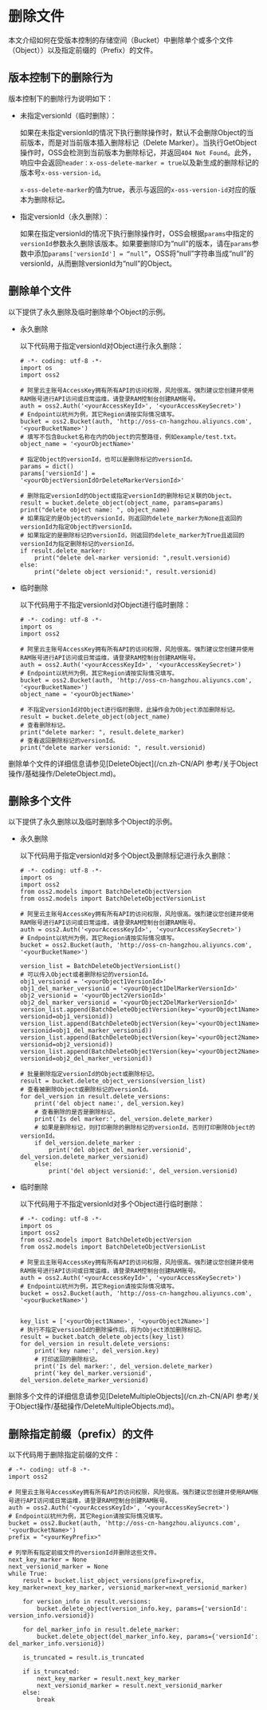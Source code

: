 # 删除文件

本文介绍如何在受版本控制的存储空间（Bucket）中删除单个或多个文件（Object））以及指定前缀的（Prefix）的文件。

## 版本控制下的删除行为

版本控制下的删除行为说明如下：

-   未指定versionId（临时删除）：

    如果在未指定versionId的情况下执行删除操作时，默认不会删除Object的当前版本，而是对当前版本插入删除标记（Delete Marker）。当执行GetObject操作时，OSS会检测到当前版本为删除标记，并返回`404 Not Found`。此外，响应中会返回`header：x-oss-delete-marker = true`以及新生成的删除标记的版本号`x-oss-version-id`。

    `x-oss-delete-marker`的值为true，表示与返回的`x-oss-version-id`对应的版本为删除标记。

-   指定versionId（永久删除）：

    如果在指定versionId的情况下执行删除操作时，OSS会根据`params`中指定的`versionId`参数永久删除该版本。如果要删除ID为“null”的版本，请在`params`参数中添加`params['versionId'] = “null”`，OSS将“null”字符串当成“null”的versionId，从而删除versionId为“null”的Object。


## 删除单个文件

以下提供了永久删除及临时删除单个Object的示例。

-   永久删除

    以下代码用于指定versionId对Object进行永久删除：

    ```
    # -*- coding: utf-8 -*-
    import os
    import oss2
    
    # 阿里云主账号AccessKey拥有所有API的访问权限，风险很高。强烈建议您创建并使用RAM账号进行API访问或日常运维，请登录RAM控制台创建RAM账号。
    auth = oss2.Auth('<yourAccessKeyId>', '<yourAccessKeySecret>')
    # Endpoint以杭州为例，其它Region请按实际情况填写。
    bucket = oss2.Bucket(auth, 'http://oss-cn-hangzhou.aliyuncs.com', '<yourBucketName>')
    # 填写不包含Bucket名称在内的Object的完整路径，例如example/test.txt。
    object_name = '<yourObjectName>'
    
    # 指定Object的versionId，也可以是删除标记的versionId。
    params = dict()
    params['versionId'] = '<yourObjectVersionIdOrDeleteMarkerVersionId>'
    
    # 删除指定versionId的Object或指定versionId的删除标记关联的Object。
    result = bucket.delete_object(object_name, params=params)
    print("delete object name: ", object_name)
    # 如果指定的是Object的versionId，则返回的delete_marker为None且返回的versionId为指定Object的versionId。
    # 如果指定的是删除标记的versionId，则返回的delete_marker为True且返回的versionId为指定删除标记的versionId。
    if result.delete_marker:
        print("delete del-marker versionid: ",result.versionid)
    else:
        print("delete object versionid:", result.versionid)
    ```

-   临时删除

    以下代码用于不指定versionId对Object进行临时删除：

    ```
    # -*- coding: utf-8 -*-
    import os
    import oss2
    
    # 阿里云主账号AccessKey拥有所有API的访问权限，风险很高。强烈建议您创建并使用RAM账号进行API访问或日常运维，请登录RAM控制台创建RAM账号。
    auth = oss2.Auth('<yourAccessKeyId>', '<yourAccessKeySecret>')
    # Endpoint以杭州为例，其它Region请按实际情况填写。
    bucket = oss2.Bucket(auth, 'http://oss-cn-hangzhou.aliyuncs.com', '<yourBucketName>')
    object_name = '<yourObjectName>'
    
    # 不指定versionId对Object进行临时删除，此操作会为Object添加删除标记。
    result = bucket.delete_object(object_name)
    # 查看删除标记。
    print("delete marker: ", result.delete_marker)
    # 查看返回删除标记的versionId。
    print("delete marker versionid: ", result.versionid)
    ```


删除单个文件的详细信息请参见[DeleteObject](/cn.zh-CN/API 参考/关于Object操作/基础操作/DeleteObject.md)。

## 删除多个文件

以下提供了永久删除以及临时删除多个Object的示例。

-   永久删除

    以下代码用于指定versionId对多个Object及删除标记进行永久删除：

    ```
    # -*- coding: utf-8 -*-
    import os
    import oss2
    from oss2.models import BatchDeleteObjectVersion
    from oss2.models import BatchDeleteObjectVersionList
    
    # 阿里云主账号AccessKey拥有所有API的访问权限，风险很高。强烈建议您创建并使用RAM账号进行API访问或日常运维，请登录RAM控制台创建RAM账号。
    auth = oss2.Auth('<yourAccessKeyId>', '<yourAccessKeySecret>')
    # Endpoint以杭州为例，其它Region请按实际情况填写。
    bucket = oss2.Bucket(auth, 'http://oss-cn-hangzhou.aliyuncs.com', '<yourBucketName>')
    
    version_list = BatchDeleteObjectVersionList()
    # 可以传入Object或者删除标记的versionId。
    obj1_versionid = '<yourObject1VersionId>'
    obj1_del_marker_versionid = '<yourObject1DelMarkerVersionId>'
    obj2_versionid = '<yourObject2VersionId>'
    obj2_del_marker_versionid = '<yourObject2DelMarkerVersionId>'
    version_list.append(BatchDeleteObjectVersion(key='<yourObject1Name>', versionid=obj1_versionid))
    version_list.append(BatchDeleteObjectVersion(key='<yourObject1Name>', versionid=obj1_del_marker_versionid))
    version_list.append(BatchDeleteObjectVersion(key='<yourObject2Name>', versionid=obj2_versionid))
    version_list.append(BatchDeleteObjectVersion(key='<yourObject2Name>', versionid=obj2_del_marker_versionid))
    
    # 批量删除指定versionId的Object或删除标记。
    result = bucket.delete_object_versions(version_list)
    # 查看被删除Object或删除标记的versionId。
    for del_version in result.delete_versions:
        print('del object name:', del_version.key)
        # 查看删除的是否是删除标记。
        print('Is del marker:', del_version.delete_marker)
        # 如果是删除标记，则打印删除的删除标记的versionId，否则打印删除Object的versionId。
        if del_version.delete_marker :
            print('del object del_marker.versionid', del_version.delete_marker_versionid)
        else:
            print('del object versionid:', del_version.versionid)
    ```

-   临时删除

    以下代码用于不指定versionId对多个Object进行临时删除：

    ```
    # -*- coding: utf-8 -*-
    import os
    import oss2
    from oss2.models import BatchDeleteObjectVersion
    from oss2.models import BatchDeleteObjectVersionList
    
    # 阿里云主账号AccessKey拥有所有API的访问权限，风险很高。强烈建议您创建并使用RAM账号进行API访问或日常运维，请登录RAM控制台创建RAM账号。
    auth = oss2.Auth('<yourAccessKeyId>', '<yourAccessKeySecret>')
    # Endpoint以杭州为例，其它Region请按实际情况填写。
    bucket = oss2.Bucket(auth, 'http://oss-cn-hangzhou.aliyuncs.com', '<yourBucketName>')
    
    
    key_list = ['<yourObject1Name>', '<yourObject2Name>']
    # 执行不指定versionId的删除操作后，将为Object添加删除标记。
    result = bucket.batch_delete_objects(key_list)
    for del_version in result.delete_versions:
        print('key name:', del_version.key)
        # 打印返回的删除标记。
        print('Is del marker:', del_version.delete_marker)
        print('key del_marker.versionid', del_version.delete_marker_versionid)
    ```


删除多个文件的详细信息请参见[DeleteMultipleObjects](/cn.zh-CN/API 参考/关于Object操作/基础操作/DeleteMultipleObjects.md)。

## 删除指定前缀（prefix）的文件

以下代码用于删除指定前缀的文件：

```
# -*- coding: utf-8 -*-
import oss2

# 阿里云主账号AccessKey拥有所有API的访问权限，风险很高。强烈建议您创建并使用RAM账号进行API访问或日常运维，请登录RAM控制台创建RAM账号。
auth = oss2.Auth('<yourAccessKeyId>', '<yourAccessKeySecret>')
# Endpoint以杭州为例，其它Region请按实际情况填写。
bucket = oss2.Bucket(auth, 'http://oss-cn-hangzhou.aliyuncs.com', '<yourBucketName>')
prefix = "<yourKeyPrefix>"

# 列举所有指定前缀文件的versionId并删除这些文件。
next_key_marker = None
next_versionid_marker = None
while True:
    result = bucket.list_object_versions(prefix=prefix, key_marker=next_key_marker, versionid_marker=next_versionid_marker)

    for version_info in result.versions:
        bucket.delete_object(version_info.key, params={'versionId': version_info.versionid})

    for del_marker_info in result.delete_marker:
        bucket.delete_object(del_marker_info.key, params={'versionId': del_marker_info.versionid})

    is_truncated = result.is_truncated

    if is_truncated:
        next_key_marker = result.next_key_marker
        next_versionid_marker = result.next_versionid_marker
    else:
        break
```

